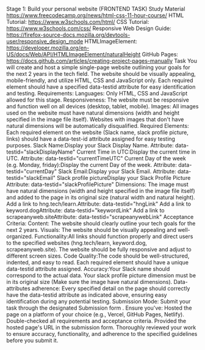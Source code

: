 Stage 1: Build your personal website (FRONTEND TASK)
Study Material
 https://www.freecodecamp.org/news/html-css-11-hour-course/
 HTML Tutorial: https://www.w3schools.com/html/
 CSS Tutorial: https://www.w3schools.com/css/
 Responsive Web Design Guide: https://firefox-source-docs.mozilla.org/devtools-user/responsive_design_mode
 HTMLImageElement: https://developer.mozilla.org/en-US/docs/Web/API/HTMLImageElement/naturalHeight
 GitHub Pages: https://docs.github.com/articles/creating-project-pages-manually
Task
You will create and host a simple single-page website outlining your goals for the next 2 years in the tech field.
The website should be visually appealing, mobile-friendly, and utilize HTML, CSS and JavaScript only.
Each required element should have a specified data-testid attribute for easy identification and testing.
Requirements:
 Languages: Only HTML, CSS and JavaScript allowed for this stage.
 Responsiveness: The website must be responsive and function well on all devices (desktop, tablet, mobile).
 Images: All images used on the website must have natural dimensions (width and height specified in the image file itself). Websites with images that don't have natural dimensions will be automatically disqualified.
 Required Elements: Each required element on the website (Slack name, slack profile picture, links) should have a data-test-id attribute assigned for easy testing purposes.
 Slack Name:Display your Slack Display Name.
 Attribute: data-testid="slackDisplayName"
 Current Time in UTC:Display the current time in UTC.
 Attribute: data-testid="currentTimeUTC"
 Current Day of the week (e.g. Monday, friday):Display the current Day of the week.
 Attribute: data-testid="currentDay"
 Slack Email:Display your Slack Email.
 Attribute: data-testid="slackEmail"
 Slack profile pictureDisplay your Slack Profile Picture
 Attribute: data-testid="slackProfilePicture"
 Dimensions: The image must have natural dimensions (width and height specified in the image file itself) and added to the page in its original size (natural width and natural height).
 Add a link to hng.tech/learn.Attribute: data-testid="hngLink"
 Add a link to keyword.dogAttribute: data-testid="keywordLink"
 Add a link to scrapeanyweb.siteAttribute: data-testid="scrapeanywebLink"
Acceptance Criteria:
 Content: The website should clearly outline your tech goals for the next 2 years.
 Visuals: The website should be visually appealing and well-organized.
 Functionality:All links should function properly and direct users to the specified websites (hng.tech/learn, keyword.dog, scrapeanyweb.site).
 The website should be fully responsive and adjust to different screen sizes.
 Code Quality:The code should be well-structured, indented, and easy to read.
 Each required element should have a unique data-testid attribute assigned.
 Accuracy:Your Slack name should correspond to the actual data.
 Your slack profile picture dimension must be in its original size (Make sure the image have natural dimensions).
 Data-attributes adherence: Every specified detail on the page should correctly have the data-testid attribute as indicated above, ensuring easy identification during any potential testing.
Submission Mode:
Submit your task through the designated Submission form  . Ensure you've:
 Hosted the page on a platform of your choice (e.g., Vercel, GitHub Pages, Netlify).
 Double-checked all requirements and acceptance criteria.
 Provided the hosted page's URL in the submission form.
 Thoroughly reviewed your work to ensure accuracy, functionality, and adherence to the specified guidelines before you submit it.